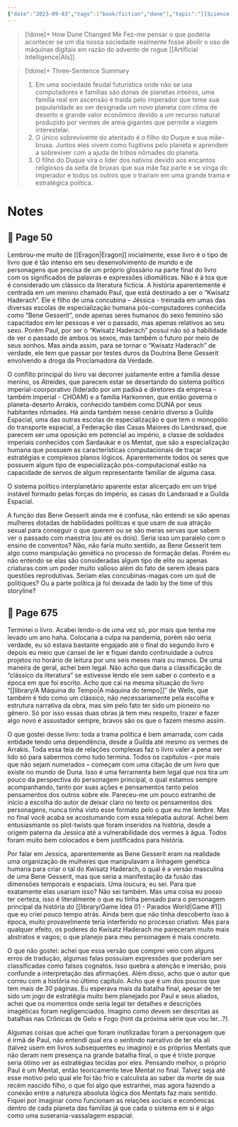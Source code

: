 ```yaml
---
{"date":"2023-09-03","tags":["book/fiction","done"],"topic":"[[Science Fiction]]","start":"2020-01-16","finish":"2021-01-18","author":"[[Frank Herbert]]","year":1965,"publish":true,"PassFrontmatter":true}
---
```


>[!done]+ How Dune Changed Me
>Fez-me pensar o que poderia acontecer se um dia nossa sociedade realmente fosse abolir o uso de máquinas digitais em razão do advento de rogue [[Artificial Intelligence\|AIs]]. 

>[!done]+ Three-Sentence Summary
>1. Em uma sociedade feudal futurística onde não se usa computadores e famílias são donas de planetas inteiros, uma família real em ascensão é traída pelo imperador que teme sua popularidade ao ser designada um novo planeta com clima de deserto e grande valor econômico devido a um recurso natural produzido por vermes de areia gigantes que permite a viagem interestelar.  
>2. O único sobrevivente do atentado é o filho do Duque e sua mãe-bruxa. Juntos eles vivem como fugitivos pelo planeta e aprendem a sobreviver com a ajuda de tribos nômades do planeta.  
>3. O filho do Duque vira o líder dos nativos devido aos encantos religiosos da seita de bruxas que sua mãe faz parte e se vinga do imperador e todos os outros que o traíram em uma grande trama e estratégica política.

# Notes

## 🔖 Page 50
Lembrou-me muito de [[Eragon\|Eragon]] inicialmente, esse livro é o tipo de livro que é tão intenso em seu desenvolvimento de mundo e de personagens que precisa de um próprio glossário na parte final do livro com os significados de palavras e expressões idiomáticas. Não é à toa que é considerado um clássico da literatura fictícia. A história aparentemente é centrada em um menino chamado Paul, que está destinado a ser o “Kwisatz Haderach”. Ele é filho de uma concubina – Jéssica - treinada em umas das diversas escolas de especialização humana pós-computadores conhecida como “Bene Gesserit”, onde apenas seres humanos do sexo feminino são capacitados em ler pessoas e ver o passado, mas apenas relativos ao seu sexo. Porém Paul, por ser o “Kwisatz Haderach” possui não só a habilidade de ver o passado de ambos os sexos, mas também o futuro por meio de seus sonhos. Mas ainda assim, para se tornar o “Kwisatz Haderach” de verdade, ele tem que passar por testes duros da Doutrina Bene Gesserit envolvendo a droga da Proclamadora da Verdade.

O conflito principal do livro vai decorrer justamente entre a família desse menino, os Atreides, que parecem estar se desertando do sistema político imperial-coorporativo (liderado por um padixá e diretores da empresa – também imperial - CHOAM) e a família Harkonnen, que então governa o planeta-deserto Arrakis, conhecido também como DUNA por seus habitantes nômades. Há ainda também nesse cenário diverso a Guilda Espacial, uma das outras escolas de especialização e que tem o monopólio do transporte espacial, a Federação das Casas Maiores do Landsraad, que parecem ser uma oposição em potencial ao império, a classe de soldados imperiais conhecidos com Sardaukar e os Mentat, que são a especialização humana que possuem as características computacionais de traçar estratégias e complexos planos lógicos. Aparentemente todos os seres que possuem algum tipo de especialização pós-computacional estão na capacidade de servos de algum representante familiar de alguma casa.

O sistema político interplanetário aparente estar alicerçado em um tripé instável formado pelas forças do Império, as casas do Landsraad e a Guilda Espacial.

A função das Bene Gesserit ainda me é confusa, não entendi se são apenas mulheres dotadas de habilidades políticas e que usam de sua atração sexual para conseguir o que querem ou se são meras servas que sabem ver o passado com maestria (ou até os dois). Seria isso um paralelo com o ensino de conventos? Não, não faria muito sentido, as Bene Gesserit tem algo como manipulação genética no processo de formação delas. Porém eu não entendo se elas são consideradas algum tipo de elite ou apenas criaturas com um poder muito valioso além do fato de serem ideais para questões reprodutivas. Seriam elas concubinas-magas com um quê de politiques? Ou a parte política já foi deixada de lado by the time of this storyline?
 
## 🔖 Page 675
Terminei o livro. Acabei lendo-o de uma vez só, por mais que tenha me levado um ano haha. Colocaria a culpa na pandemia, porém não seria verdade, eu só estava bastante engajado até o final do segundo livro e depois eu meio que cansei de ler e fiquei dando continuidade a outros projetos no horário de leitura por uns seis meses mais ou menos. De uma maneira de geral, achei bem legal. Não acho que daria a classificação de “clássico da literatura” se estivesse lendo ele sem saber o contexto e a época em que foi escrito. Acho que cai na mesma situação do livro “[[library/A Máquina do Tempo\|A máquina do tempo]]” de Wells, que também é tido como um clássico, não necessariamente pela escolha e estrutura narrativa da obra, mas sim pelo fato ter sido um pioneiro no gênero. Só por isso essas duas obras já tem meu respeito, trazer e fazer algo novo é assustador sempre, bravos são os que o fazem mesmo assim.

O que gostei desse livro: toda a trama política é bem amarrada, com cada entidade tendo uma dependência, desde a Guilda até mesmo os vermes de Arrakis. Toda essa teia de relações complexas faz o livro valer a pena ser lido só para sabermos como tudo termina. Todos os capítulos – por mais que não sejam numerados – começam com uma citação de um livro que existe no mundo de Duna. Isso é uma ferramenta bem legal que nos tira um pouco da perspectiva do personagem principal, o qual estamos sempre acompanhando, tanto por suas ações e pensamentos tanto pelos pensamentos dos outros sobre ele. Pareceu-me um pouco estranho de início a escolha do autor de deixar claro no texto os pensamentos dos personagens, nunca tinha visto esse formato pelo o que eu me lembre. Mas no final você acaba se acostumando com essa telepatia autoral. Achei bem entusiasmante os plot-twists que foram inseridos na história, desde a origem paterna da Jessica até a vulnerabilidade dos vermes à água. Todos foram muito bem colocados e bem justificados para história.

Por falar em Jessica, aparentemente as Bene Gesserit eram na realidade uma organização de mulheres que manipulavam a linhagem genética humana para criar o tal do Kwisatz Haderach, o qual é a versão masculina de uma Bene Gesserit, mas que seria a manifestação da fusão das dimensões temporais e espaciais. Uma loucura, eu sei. Para que exatamente elas usariam isso? Não sei também. Mas uma coisa eu posso ter certeza, isso é literalmente o que eu tinha pensado para o personagem principal da história do [[library/Game Idea 01 - Paradox World\|Game #1]] que eu criei pouco tempo atrás. Ainda bem que não tinha descoberto isso à época, muito provavelmente teria interferido no processo criativo. Mas para qualquer efeito, os poderes do Kwisatz Haderach me pareceram muito mais abstratos e vagos; o que planejo para meu personagem é mais concreto.
 
O que não gostei: achei que essa versão que comprei veio com alguns erros de tradução, algumas falas possuíam expressões que poderiam ser classificadas como falsos cognatos. Isso quebra a atenção e imersão, pois confunde a interpretação das afirmações. Além disso, acho que o autor que correu com a história no último capítulo. Acho que é um dos poucos que tem mais de 30 páginas. Eu esperava mais da batalha final, apesar de ter sido um jogo de estratégia muito bem planejado por Paul e seus aliados, achei que os momentos onde seria legal ter detalhes e descrições imagéticas foram negligenciados. Imagino como devem ser descritas as batalhas nas Crônicas de Gelo e Fogo (hint da próxima série que vou ler...?). 

Algumas coisas que achei que foram inutilizadas foram a personagem que é irmã de Paul, não entendi qual era o sentindo narrativo de ter ela ali (talvez usem em livros subsequentes eu imagino) e os próprios Mentats que não deram nem presença na grande batalha final, o que é triste porque seria ótimo ver as estratégias tecidas por eles. Pensando melhor, o próprio Paul é um Mentat, então teoricamente teve Mentat no final. Talvez seja até esse motivo pelo qual ele foi tão frio e calculista ao saber da morte de sua recém nascido filho, o que foi algo que estranhei, mas agora fazendo a conexão entre a natureza absoluta lógica dos Mentats faz mais sentido. Fiquei por imaginar como funcionam as relações sociais e econômicas dentro de cada planeta das famílias já que cada o sistema em si é algo como uma suserania-vassalagem espacial.
